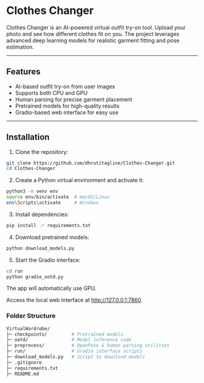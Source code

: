 # Clothes Changer

Clothes Changer is an AI-powered virtual outfit try-on tool. Upload your photo and see how different clothes fit on you. The project leverages advanced deep learning models for realistic garment fitting and pose estimation.

---

## Features

- AI-based outfit try-on from user images
- Supports both CPU and GPU
- Human parsing for precise garment placement
- Pretrained models for high-quality results
- Gradio-based web interface for easy use

---

## Installation

1. Clone the repository:

```bash
git clone https://github.com/dhrutitagline/Clothes-Changer.git
cd Clothes-Changer
```

2. Create a Python virtual environment and activate it:

```bash
python3 -m venv env
source env/bin/activate  # macOS/Linux
env\Scripts\activate     # Windows
```

3. Install dependencies:
```bash
pip install -r requirements.txt
```

4. Download pretrained models:
```bash
python download_models.py
```

5. Start the Gradio interface:
```bash
cd run
python gradio_ootd.py
```
The app will automatically use GPU.

Access the local web interface at http://127.0.0.1:7860.

### Folder Structure
```bash
VirtualWardrobe/
├─ checkpoints/         # Pretrained models
├─ ootd/                # Model inference code
├─ preprocess/          # OpenPose & human parsing utilities
├─ run/                 # Gradio interface scripts
├─ download_models.py   # Script to download models
├─ .gitignore
├─ requirements.txt
├─ README.md
```

